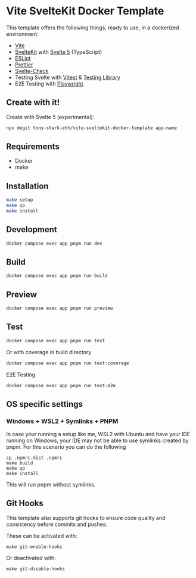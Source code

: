 # Vite SvelteKit Docker Template

This template offers the following things, ready to use, in a dockerized environment:

- [Vite](https://vitejs.dev/)
- [SvelteKit](https://kit.svelte.dev/) with [Svelte 5](https://svelte.dev/blog/svelte-5-release-candidate) (TypeScript)
- [ESLint](https://www.npmjs.com/package/eslint)
- [Prettier](https://prettier.io/)
- [Svelte-Check](https://www.npmjs.com/package/svelte-check)
- Testing Svelte with [Vitest](https://vitest.dev/) & [Testing Library](https://www.npmjs.com/package/@testing-library/svelte)
- E2E Testing with [Playwright](https://playwright.dev/)

## Create with it!

Create with Svelte 5 (experimental):

```sh
npx degit tony-stark-eth/vite-sveltekit-docker-template app-name
```

## Requirements

- Docker
- make

## Installation

```sh
make setup
make up
make install
```

## Development

```sh
docker compose exec app pnpm run dev
```

## Build

```sh
docker compose exec app pnpm run build
```

## Preview

```sh
docker compose exec app pnpm run preview
```

## Test

```sh
docker compose exec app pnpm run test
```

Or with coverage in build directory

```sh
docker compose exec app pnpm run test:coverage
```

E2E Testing

```sh
docker compose exec app pnpm run test:e2e
```

## OS specific settings

### Windows + WSL2 + Symlinks + PNPM

In case your running a setup like me,
WSL2 with Ubuntu and have your IDE running on Windows,
your IDE may not be able to use symlinks created by pnpm.
For this scenario you can do the following

```
cp .npmrc.dist .npmrc
make build
make up
make install
```

This will run pnpm without symlinks.

## Git Hooks

This template also supports git hooks to ensure code quality and consistency before commits and pushes.

These can be activated with:

```
make git-enable-hooks
```

Or deactivated with:

```
make git-disable-hooks
```
